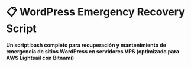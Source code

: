 <h1>📋 WordPress Emergency Recovery Script</h1>
    
<p><strong>Un script bash completo para recuperación y mantenimiento de emergencia de sitios WordPress en servidores VPS (optimizado para AWS Lightsail con Bitnami)</strong></p>
